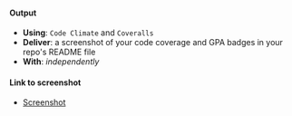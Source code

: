 #### Output
- **Using**: `Code Climate` and `Coveralls`
- **Deliver**: a screenshot of your code coverage and GPA badges in your repo's README file
- **With**: *independently*

#### Link to screenshot
- [Screenshot](https://cloud.githubusercontent.com/assets/25608370/23742096/d81f6582-04ab-11e7-9fd3-cf541af249ea.png)